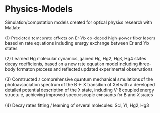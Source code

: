 # Physics-Models
Simulation/computation models created for optical physics research with Matlab: \
\
(1) Predicted temeprate effects on Er-Yb co-doped high-power fiber lasers based on rate equations including energy exchange between Er and Yb states \
\
(2) Learned Hg molecular dynamics, gained Hg, Hg2, Hg3, Hg4 states decay coefficients, based on a new rate equation model including three-body formaton process and reflected updated experimental observations \
\
(3) Constructed a comprehensive quantum mechanical simulations of the photoassociation spectrum of the B ← X transition of XeI with a developed detailed potential description of the X state, including V-R coupled energy structure, achieving improved spectroscopic constants for B and X states\
\
(4) Decay rates fitting / learning of several molecules: ScI, YI, Hg2, Hg3
